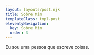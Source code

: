 ```yaml
---
layout: layouts/post.njk
title: Sobre Mim
templateClass: tmpl-post
eleventyNavigation:
  key: Sobre Mim
  order: 3
---
```


Eu sou uma pessoa que escreve coisas.
